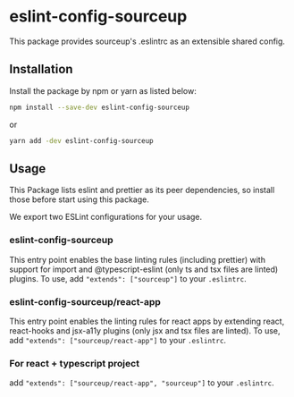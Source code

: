 # eslint-config-sourceup

This package provides sourceup's .eslintrc as an extensible shared config.

## Installation

Install the package by npm or yarn as listed below:

```sh
npm install --save-dev eslint-config-sourceup
```

or

```sh
yarn add -dev eslint-config-sourceup
```

## Usage

This Package lists eslint and prettier as its peer dependencies, so install those before start using this package.

We export two ESLint configurations for your usage.

### eslint-config-sourceup

This entry point enables the base linting rules (including prettier) with support for import and @typescript-eslint (only ts and tsx files are linted) plugins. To use, add `"extends": ["sourceup"]` to your `.eslintrc`.

### eslint-config-sourceup/react-app

This entry point enables the linting rules for react apps by extending react, react-hooks and jsx-a11y plugins (only jsx and tsx files are linted). To use, add `"extends": ["sourceup/react-app"]` to your `.eslintrc`.

### For react + typescript project

add `"extends": ["sourceup/react-app", "sourceup"]` to your `.eslintrc`.
